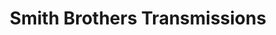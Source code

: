 ---
title: "Smith Brothers Transmissions"
url: /norwich/smith-brothers-transmissions/
shop: car repair
---